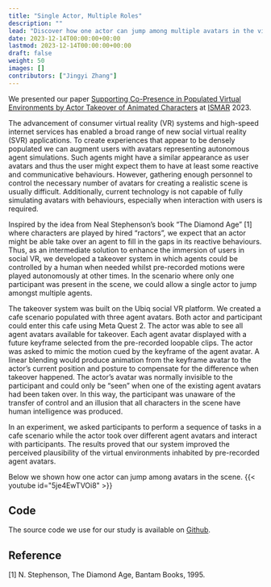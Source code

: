```yaml
---
title: "Single Actor, Multiple Roles"
description: ""
lead: "Discover how one actor can jump among multiple avatars in the virtual environment to enhance social presence."
date: 2023-12-14T00:00:00+00:00
lastmod: 2023-12-14T00:00:00+00:00
draft: false
weight: 50
images: []
contributors: ["Jingyi Zhang"]
---
```


We presented our paper [Supporting Co-Presence in Populated Virtual Environments by Actor Takeover of Animated Characters](https://doi.org/10.1109/ISMAR59233.2023.00110) at [ISMAR](https://ismar23.org/) 2023.


The advancement of consumer virtual reality (VR) systems and high-speed internet services has enabled a broad range of new social virtual reality (SVR) applications. To create experiences that appear to be densely populated we can augment users with avatars representing autonomous agent simulations. Such agents might have a similar appearance as user avatars and thus the user might expect them to have at least some reactive and communicative behaviours. However, gathering enough personnel to control the necessary number of avatars for creating a realistic scene is usually difficult. Additionally, current technology is not capable of fully simulating avatars with behaviours, especially when interaction with users is required.

Inspired by the idea from Neal Stephenson’s book “The Diamond Age” [1] where characters are played by hired “ractors”, we expect that an actor might be able take over an agent to fill in the gaps in its reactive behaviours. Thus, as an intermediate solution to enhance the immersion of users in social VR, we developed a takeover system in which agents could be controlled by a human when needed whilst pre-recorded motions were played autonomously at other times. In the scenario where only one participant was present in the scene, we could allow a single actor to jump amongst multiple agents. 

The takeover system was built on the Ubiq social VR platform. We created a cafe scenario populated with three agent avatars. Both actor and participant could enter this cafe using Meta Quest 2. The actor was able to see all agent avatars available for takeover. Each agent avatar displayed with a future keyframe selected from the pre-recorded loopable clips. The actor was asked to mimic the motion cued by the keyframe of the agent avatar. A linear blending would produce animation from the keyframe avatar to the actor’s current position and posture to compensate for the difference when takeover happened. The actor’s avatar was normally invisible to the participant and could only be “seen” when one of the existing agent avatars had been taken over. In this way, the participant was unaware of the transfer of control and an illusion that all characters in the scene have human intelligence was produced.

In an experiment, we asked participants to perform a sequence of tasks in a cafe scenario while the actor took over different agent avatars and interact with participants. The results proved that our system improved the perceived plausibility of the virtual environments inhabited by pre-recorded agent avatars.

Below we shown how one actor can jump among avatars in the scene.
{{< youtube id="5je4EwTVOi8" >}}

## Code

The source code we use for our study is available on [Github](https://github.com/Zongmushuwu/TakeOverAvatar).


## Reference
[1] N. Stephenson, The Diamond Age, Bantam Books, 1995.


